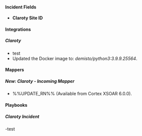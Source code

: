
#### Incident Fields
- **Claroty Site ID**

#### Integrations
##### Claroty
- test
- Updated the Docker image to: *demisto/python3:3.9.9.25564*.

#### Mappers
##### New: Claroty - Incoming Mapper
- %%UPDATE_RN%% (Available from Cortex XSOAR 6.0.0).

#### Playbooks
##### Claroty Incident
-test

